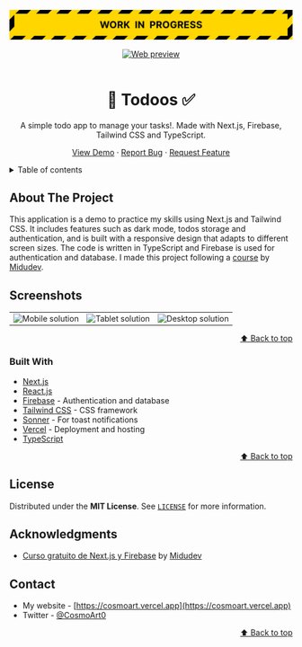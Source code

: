<div id="top"></div>

![Work in progress](./readme/wip.svg)

<div align="center">
	<a href="https://todoos.vercel.app">
		<img src="https://picsum.photos/1000/200" alt="Web preview" />
	</a>

<br/>
<br />

  # 📝 Todoos ✅

  A simple todo app to manage your tasks!. Made with Next.js, Firebase, Tailwind CSS and TypeScript.

  <a href="https://todoos.vercel.app">View Demo</a>
  ·
  <a href="https://github.com/cosmoart/todoos/issues">Report Bug</a>
  ·
  <a href="https://github.com/cosmoart/todoos/issues">Request Feature</a>

</div>


<!-- TABLE OF CONTENTS -->
<details>
<summary>Table of contents</summary>

- [About The Project](#about-the-project)
- [Screenshots](#screenshots)
- [Built With](#built-with)
- [License](#license)
- [Acknowledgments](#acknowledgments)
- [Contact](#contact)

</details>


<!-- ABOUT THE PROJECT -->
## About The Project

This application is a demo to practice my skills using Next.js and Tailwind CSS. It includes features such as dark mode, todos storage and authentication, and is built with a responsive design that adapts to different screen sizes. The code is written in TypeScript and Firebase is used for authentication and database. I made this project following a [course](https://www.youtube.com/playlist?list=PLV8x_i1fqBw1VR86y4C72xMGJ8ifjBwJ6) by [Midudev](https://www.youtube.com/@midudev).


<!-- SCREENSHOTS -->
## Screenshots

<table>
    <tr>
      <td>
          <img src="./screenshots/mobile.webp" width="100%" title="Mobile solution"  />
      </td>
      <td>
          <img src="./screenshots/tablet.webp" width="100%" title="Tablet solution"/>
      </td>
      <td>
          <img src="./screenshots/desktop.webp" width="100%" title="Desktop solution"/>
      </td>
    </tr>
</table>

<p align="right"><a href="#top">⬆ Back to top</a></p>


### Built With

* [Next.js](https://nextjs.org/)
* [React.js](https://reactjs.org/)
* [Firebase](https://firebase.google.com/) - Authentication and database
* [Tailwind CSS](https://tailwindcss.com/) - CSS framework
* [Sonner](https://sonner.emilkowal.ski) - For toast notifications
* [Vercel](https://vercel.com/) - Deployment and hosting
* [TypeScript](https://www.typescriptlang.org/)

<p align="right"><a href="#top">⬆ Back to top</a></p>


<!-- LICENSE -->
## License

Distributed under the **MIT License**. See [`LICENSE`](https://github.com/cosmoart/todoos/blob/main/LICENSE) for more information.


<!-- KNOWGLEDGEMENTS -->

## Acknowledgments

* [Curso gratuito de Next.js y Firebase](https://www.youtube.com/playlist?list=PLV8x_i1fqBw1VR86y4C72xMGJ8ifjBwJ6) by [Midudev](https://www.youtube.com/@midudev)


<!-- CONTACT -->
## Contact

* My website - [https://cosmoart.vercel.app](https://cosmoart.vercel.app)
* Twitter - [@CosmoArt0](https://twitter.com/cosmoart0)

<p align="right"><a href="#top">⬆ Back to top</a></p>
